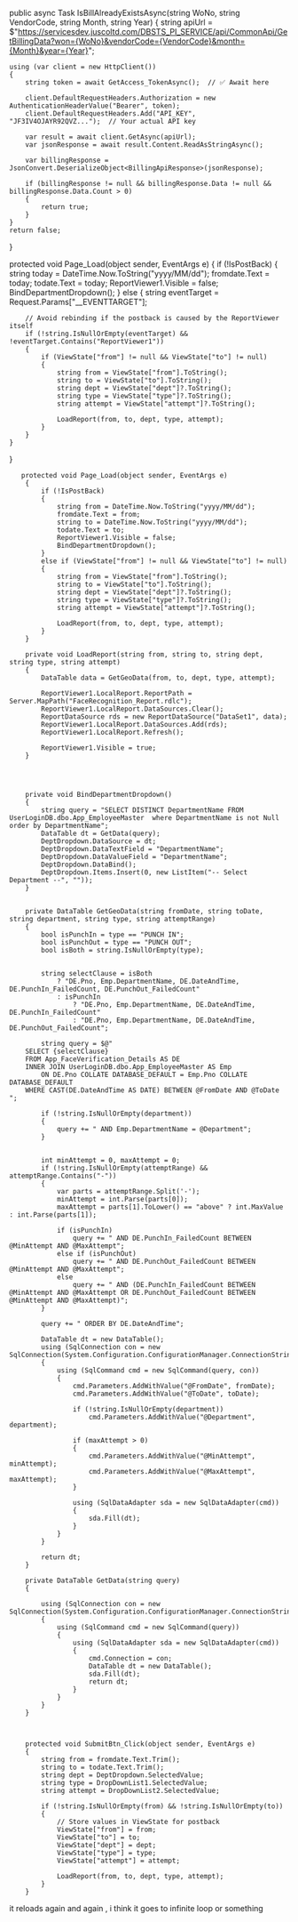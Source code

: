 public async Task<bool> IsBillAlreadyExistsAsync(string WoNo, string VendorCode, string Month, string Year)
{
    string apiUrl = $"https://servicesdev.juscoltd.com/DBSTS_PI_SERVICE/api/CommonApi/GetBillingData?won={WoNo}&vendorCode={VendorCode}&month={Month}&year={Year}";

    using (var client = new HttpClient())
    {
        string token = await GetAccess_TokenAsync();  // ✅ Await here

        client.DefaultRequestHeaders.Authorization = new AuthenticationHeaderValue("Bearer", token);
        client.DefaultRequestHeaders.Add("API_KEY", "JF3IV4OJAYR92QVZ...");  // Your actual API key

        var result = await client.GetAsync(apiUrl);
        var jsonResponse = await result.Content.ReadAsStringAsync();

        var billingResponse = JsonConvert.DeserializeObject<BillingApiResponse>(jsonResponse);

        if (billingResponse != null && billingResponse.Data != null && billingResponse.Data.Count > 0)
        {
            return true;
        }
    }
    return false;
}

protected void Page_Load(object sender, EventArgs e)
{
    if (!IsPostBack)
    {
        string today = DateTime.Now.ToString("yyyy/MM/dd");
        fromdate.Text = today;
        todate.Text = today;
        ReportViewer1.Visible = false;
        BindDepartmentDropdown();
    }
    else
    {
        string eventTarget = Request.Params["__EVENTTARGET"];
        
        // Avoid rebinding if the postback is caused by the ReportViewer itself
        if (!string.IsNullOrEmpty(eventTarget) && !eventTarget.Contains("ReportViewer1"))
        {
            if (ViewState["from"] != null && ViewState["to"] != null)
            {
                string from = ViewState["from"].ToString();
                string to = ViewState["to"].ToString();
                string dept = ViewState["dept"]?.ToString();
                string type = ViewState["type"]?.ToString();
                string attempt = ViewState["attempt"]?.ToString();

                LoadReport(from, to, dept, type, attempt);
            }
        }
    }
}

       
       
       
       
       protected void Page_Load(object sender, EventArgs e)
        {
            if (!IsPostBack)
            {
                string from = DateTime.Now.ToString("yyyy/MM/dd");
                fromdate.Text = from;
                string to = DateTime.Now.ToString("yyyy/MM/dd");
                todate.Text = to;
                ReportViewer1.Visible = false;
                BindDepartmentDropdown();
            }
            else if (ViewState["from"] != null && ViewState["to"] != null)
            {
                string from = ViewState["from"].ToString();
                string to = ViewState["to"].ToString();
                string dept = ViewState["dept"]?.ToString();
                string type = ViewState["type"]?.ToString();
                string attempt = ViewState["attempt"]?.ToString();

                LoadReport(from, to, dept, type, attempt);
            }
        }

        private void LoadReport(string from, string to, string dept, string type, string attempt)
        {
            DataTable data = GetGeoData(from, to, dept, type, attempt);

            ReportViewer1.LocalReport.ReportPath = Server.MapPath("FaceRecognition_Report.rdlc");
            ReportViewer1.LocalReport.DataSources.Clear();
            ReportDataSource rds = new ReportDataSource("DataSet1", data); 
            ReportViewer1.LocalReport.DataSources.Add(rds);
            ReportViewer1.LocalReport.Refresh();

            ReportViewer1.Visible = true;
        }




        private void BindDepartmentDropdown()
        {
            string query = "SELECT DISTINCT DepartmentName FROM UserLoginDB.dbo.App_EmployeeMaster  where DepartmentName is not Null order by DepartmentName";
            DataTable dt = GetData(query);
            DeptDropdown.DataSource = dt;
            DeptDropdown.DataTextField = "DepartmentName";
            DeptDropdown.DataValueField = "DepartmentName";
            DeptDropdown.DataBind();
            DeptDropdown.Items.Insert(0, new ListItem("-- Select Department --", ""));
        }


        private DataTable GetGeoData(string fromDate, string toDate, string department, string type, string attemptRange)
        {
            bool isPunchIn = type == "PUNCH IN";
            bool isPunchOut = type == "PUNCH OUT";
            bool isBoth = string.IsNullOrEmpty(type); 

           
            string selectClause = isBoth
                ? "DE.Pno, Emp.DepartmentName, DE.DateAndTime, DE.PunchIn_FailedCount, DE.PunchOut_FailedCount"
                : isPunchIn
                    ? "DE.Pno, Emp.DepartmentName, DE.DateAndTime, DE.PunchIn_FailedCount"
                    : "DE.Pno, Emp.DepartmentName, DE.DateAndTime, DE.PunchOut_FailedCount";

            string query = $@"
        SELECT {selectClause}
        FROM App_FaceVerification_Details AS DE
        INNER JOIN UserLoginDB.dbo.App_EmployeeMaster AS Emp
            ON DE.Pno COLLATE DATABASE_DEFAULT = Emp.Pno COLLATE DATABASE_DEFAULT
        WHERE CAST(DE.DateAndTime AS DATE) BETWEEN @FromDate AND @ToDate
    ";

            if (!string.IsNullOrEmpty(department))
            {
                query += " AND Emp.DepartmentName = @Department";
            }

           
            int minAttempt = 0, maxAttempt = 0;
            if (!string.IsNullOrEmpty(attemptRange) && attemptRange.Contains("-"))
            {
                var parts = attemptRange.Split('-');
                minAttempt = int.Parse(parts[0]);
                maxAttempt = parts[1].ToLower() == "above" ? int.MaxValue : int.Parse(parts[1]);

                if (isPunchIn)
                    query += " AND DE.PunchIn_FailedCount BETWEEN @MinAttempt AND @MaxAttempt";
                else if (isPunchOut)
                    query += " AND DE.PunchOut_FailedCount BETWEEN @MinAttempt AND @MaxAttempt";
                else
                    query += " AND (DE.PunchIn_FailedCount BETWEEN @MinAttempt AND @MaxAttempt OR DE.PunchOut_FailedCount BETWEEN @MinAttempt AND @MaxAttempt)";
            }

            query += " ORDER BY DE.DateAndTime";

            DataTable dt = new DataTable();
            using (SqlConnection con = new SqlConnection(System.Configuration.ConfigurationManager.ConnectionStrings["dbcs"].ConnectionString))
            {
                using (SqlCommand cmd = new SqlCommand(query, con))
                {
                    cmd.Parameters.AddWithValue("@FromDate", fromDate);
                    cmd.Parameters.AddWithValue("@ToDate", toDate);

                    if (!string.IsNullOrEmpty(department))
                        cmd.Parameters.AddWithValue("@Department", department);

                    if (maxAttempt > 0)
                    {
                        cmd.Parameters.AddWithValue("@MinAttempt", minAttempt);
                        cmd.Parameters.AddWithValue("@MaxAttempt", maxAttempt);
                    }

                    using (SqlDataAdapter sda = new SqlDataAdapter(cmd))
                    {
                        sda.Fill(dt);
                    }
                }
            }

            return dt;
        }

        private DataTable GetData(string query)
        {

            using (SqlConnection con = new SqlConnection(System.Configuration.ConfigurationManager.ConnectionStrings["dbcs"].ConnectionString))
            {
                using (SqlCommand cmd = new SqlCommand(query))
                {
                    using (SqlDataAdapter sda = new SqlDataAdapter(cmd))
                    {
                        cmd.Connection = con;
                        DataTable dt = new DataTable();
                        sda.Fill(dt);
                        return dt;
                    }
                }
            }
        }



        protected void SubmitBtn_Click(object sender, EventArgs e)
        {
            string from = fromdate.Text.Trim();
            string to = todate.Text.Trim();
            string dept = DeptDropdown.SelectedValue;
            string type = DropDownList1.SelectedValue;
            string attempt = DropDownList2.SelectedValue;

            if (!string.IsNullOrEmpty(from) && !string.IsNullOrEmpty(to))
            {
                // Store values in ViewState for postback
                ViewState["from"] = from;
                ViewState["to"] = to;
                ViewState["dept"] = dept;
                ViewState["type"] = type;
                ViewState["attempt"] = attempt;

                LoadReport(from, to, dept, type, attempt);
            }
        }


it reloads again and again , i think it goes to infinite loop or something 
